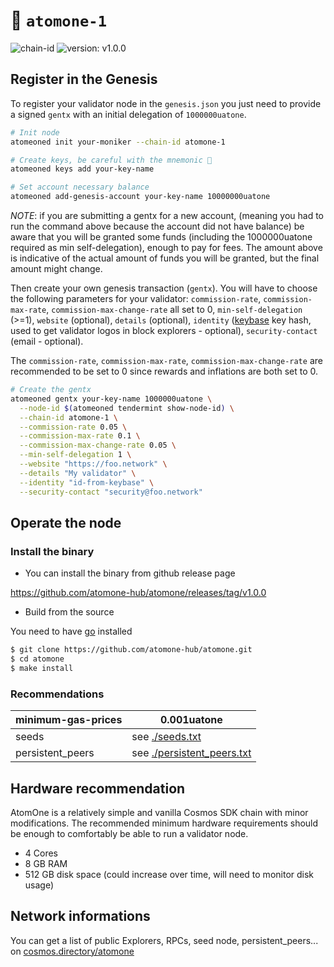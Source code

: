 # 🔗 `atomone-1`

![chain-id](https://img.shields.io/badge/chain%20id-atomone--1-blue?style=for-the-badge)
![version: v1.0.0](https://img.shields.io/badge/version-v1.0.0-green?style=for-the-badge)
<!-- ![genesis-time](https://img.shields.io/badge/%E2%8F%B0%20genesis%20time-2024--02--27T13%3A00%3A00Z-red?style=for-the-badge) -->


## Register in the Genesis

To register your validator node in the `genesis.json` you just need to provide a signed `gentx` with an initial delegation of `1000000uatone`.

```sh
# Init node
atomeoned init your-moniker --chain-id atomone-1

# Create keys, be careful with the mnemonic 👀
atomeoned keys add your-key-name

# Set account necessary balance
atomeoned add-genesis-account your-key-name 10000000uatone
```
*NOTE*: if you are submitting a gentx for a new account, (meaning you had to run the command above because the account did not have balance) be aware that you will be granted some funds (including the 1000000uatone required as min self-delegation), enough to pay for fees. The amount above is indicative of the actual amount of funds you will be granted, but the final amount might change.

Then create your own genesis transaction (`gentx`). You will have to choose the following parameters for your validator: `commission-rate`, `commission-max-rate`, `commission-max-change-rate` all set to 0, `min-self-delegation` (>=1), `website` (optional), `details` (optional), `identity` ([keybase](https://keybase.io) key hash, used to get validator logos in block explorers - optional), `security-contact` (email - optional).

The `commission-rate`, `commission-max-rate`, `commission-max-change-rate` are recommended to be set to 0  since rewards and inflations are both set to 0.

```sh
# Create the gentx
atomeoned gentx your-key-name 1000000uatone \
  --node-id $(atomeoned tendermint show-node-id) \
  --chain-id atomone-1 \
  --commission-rate 0.05 \
  --commission-max-rate 0.1 \
  --commission-max-change-rate 0.05 \
  --min-self-delegation 1 \
  --website "https://foo.network" \
  --details "My validator" \
  --identity "id-from-keybase" \
  --security-contact "security@foo.network"
```

## Operate the node 

### Install the binary

- You can install the binary from github release page

https://github.com/atomone-hub/atomone/releases/tag/v1.0.0

- Build from the source

You need to have [go](https://go.dev/doc/install) installed

```sh
$ git clone https://github.com/atomone-hub/atomone.git
$ cd atomone
$ make install
```

### Recommendations

| minimum-gas-prices | 0.001uatone                                         |
|--------------------|------------------------------------------------------|
| seeds              | see [./seeds.txt](./seeds.txt)                       |
| persistent_peers   | see [./persistent_peers.txt](./persistent_peers.txt) |


## Hardware recommendation

AtomOne is a relatively simple and vanilla Cosmos SDK chain with minor modifications. The recommended minimum hardware requirements should be enough to comfortably be able to run a validator node.

- 4 Cores
- 8 GB RAM
- 512 GB disk space (could increase over time, will need to monitor disk usage)


## Network informations

You can get a list of public Explorers, RPCs, seed node, persistent_peers... on [cosmos.directory/atomone](https://cosmos.directory/atomone)
